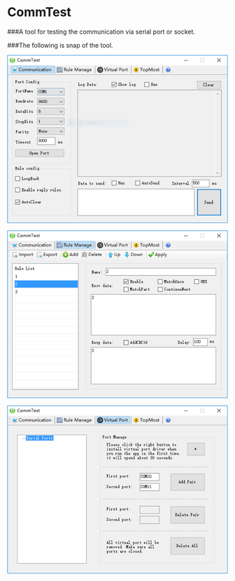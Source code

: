 # CommTest
###A tool for testing the communication via serial port or socket. 

###The following is snap of the tool.

![Serial Port Comm Form](/Resource/CommForm.PNG)

![Rule Edit Form](/Resource/RuleForm.PNG)

![Virtual Serial Port Form](/Resource/PortForm.PNG)
